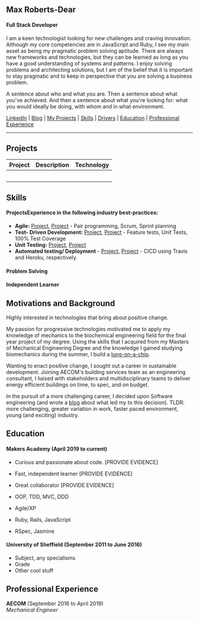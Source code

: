 ## Max Roberts-Dear

#### Full Stack Developer

I am a keen technologist looking for new challenges and craving innovation. Although my core competencies are in JavaScript and Ruby, I see my main asset as being my pragmatic problem solving aptitude. There are always new frameworks and technologies, but they can be learned as long as you have a good understanding of systems and patterns. I enjoy solving problems and architecting solutions, but I am of the belief that it is important to stay pragmatic and to keep in perspective that you are solving a business problem.

A sentence about who and what you are. Then a sentence about what you've achieved. And then a sentence about what you're looking for: what you would ideally be doing, with whom and in what environment.

[LinkedIn](LINK) | [Blog](LINK) | [My Projects](#githubProjects) | [Skills](#skills) | [Drivers](#drivers) | [Education](#education) | [Professional Experience](#professionalExperience) 

---

## <a name = "githubProjects">Projects</a>

| Project     | Description | Technology |
|-------------|:-------------:|:------------:|
| | | |
| | | |
| | | |
| | | |
| | | |


## <a name = "skills">Skills</a>

#### ProjectsExperience in the following industry best-practices:

- **Agile:** [Project](LINK), [Project](LINK) - Pair programming, Scrum, Sprint planning 
- **Test- Driven Development:** [Project](LINK), [Project](LINK) - Feature tests, Unit Tests, 100% Test Coverage
- **Unit Testing:** [Project](LINK), [Project](LINK)
- **Automated testing/ Deployment**  - [Project](LINK), [Project](LINK) - CICD using Travis and Heroku, respectively.

#### Problem Solving

#### Independent Learner

## <a name = "drivers">Motivations and Background</a> 

Highly interested in technologies that bring about positive change. 

My passion for progressive technologies motivated me to apply my knowledge of mechanics to the biochemical engineering field for the final year project of my degree. Using the skills that I acquired from my Masters of Mechanical Engineering Degree and the knowledge I gained studying biomechanics during the summer, I build a [lung-on-a-chip](LINK).

Wanting to enact positive change, I sought out a career in sustainable development. Joining AECOM's building services team as an engineering consultant, I liaised with stakeholders and multidisciplinary teams to deliver energy efficient buildings on time, to spec, and on budget.

In the pursuit of a more challenging career, I decided upon Software engineering (and wrote a [blog](LINK) about what led my to this decision). TLDR: more challenging, greater variation in work, faster paced environment, young (and exciting) industry.

## <a name = "education">Education</a>


#### Makers Academy (April 2019 to current)

- Curious and passionate about code. [PROVIDE EVIDENCE]
- Fast, independent learner [PROVIDE EVIDENCE]
- Great collaborator [PROVIDE EVIDENCE]

- OOP, TDD, MVC, DDD
- Agile/XP
- Ruby, Rails, JavaScript
- RSpec, Jasmine

#### University of Sheffield (September 2011 to June 2016)

- Subject, any specialisms
- Grade
- Other cool stuff

## <a name = "professionalExperience">Professional Experience</a>

**AECOM** (September 2016 to April 2019)   
*Mechanical Engineer*  
